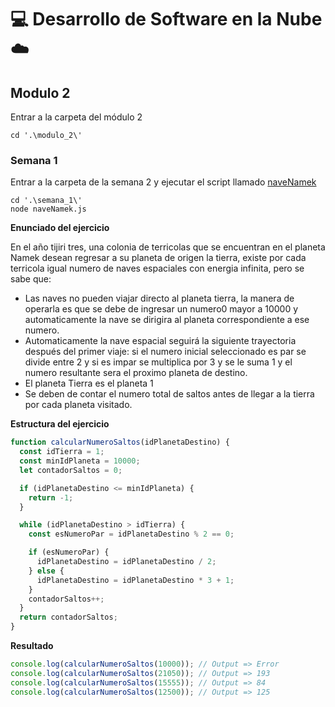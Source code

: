 # 💻 Desarrollo de Software en la Nube ☁️
## Modulo 2
Entrar a la carpeta del módulo 2
```shell
cd '.\modulo_2\'
```
### Semana 1
Entrar a la carpeta de la semana 2 y ejecutar el script llamado [naveNamek](https://github.com/JonasG4/DSN2023/tree/master/modulo%202/semana%201)
```shell
cd '.\semana_1\'
node naveNamek.js
```
__Enunciado del ejercicio__

En el año tijiri tres, una colonia de terricolas que se encuentran en el planeta Namek desean regresar a su planeta de origen la tierra, existe por cada terricola igual numero de naves espaciales con energia infinita, pero se sabe que:
- Las naves no pueden viajar directo al planeta tierra, la manera de operarla es que se debe de ingresar un numero0 mayor a 10000 y automaticamente la nave se dirigira al planeta correspondiente a ese numero.
- Automaticamente la nave espacial seguirá la siguiente trayectoria después del primer viaje: si el numero inicial seleccionado es par se divide entre 2 y si es impar se multiplica por 3 y se le suma 1 y el numero resultante sera el proximo planeta de destino.
- El planeta Tierra es el planeta 1
- Se deben de contar el numero total de saltos antes de llegar a la tierra por cada planeta visitado.

__Estructura del ejercicio__
```javascript
function calcularNumeroSaltos(idPlanetaDestino) {
  const idTierra = 1;
  const minIdPlaneta = 10000;
  let contadorSaltos = 0;

  if (idPlanetaDestino <= minIdPlaneta) {
    return -1;
  }

  while (idPlanetaDestino > idTierra) {
    const esNumeroPar = idPlanetaDestino % 2 == 0;

    if (esNumeroPar) {
      idPlanetaDestino = idPlanetaDestino / 2;
    } else {
      idPlanetaDestino = idPlanetaDestino * 3 + 1;
    }
    contadorSaltos++;
  }
  return contadorSaltos;
}

```
__Resultado__
```javascript
console.log(calcularNumeroSaltos(10000)); // Output => Error
console.log(calcularNumeroSaltos(21050)); // Output => 193
console.log(calcularNumeroSaltos(15555)); // Output => 84
console.log(calcularNumeroSaltos(12500)); // Output => 125
```
